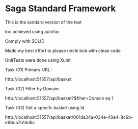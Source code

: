 # Saga Standard Framework 

This is the sandard version of the test 

Ioc achieved using autofac 

Comply with SOLID 

Made my best effort to please uncle bob with clean code

UnitTests were done using Xunit 

Task (01)
Primary URL : 

http://localhost:51557/api/basket

Task (02)
Filter by Domain: 

http://localhost:51557/api/basket?$filter=Domain eq 1


Task (03)
Get a specifc basket using Id

http://localhost:51557/api/basket/001da34a-034e-40e4-8c9b-e66ca7b1dd6c

